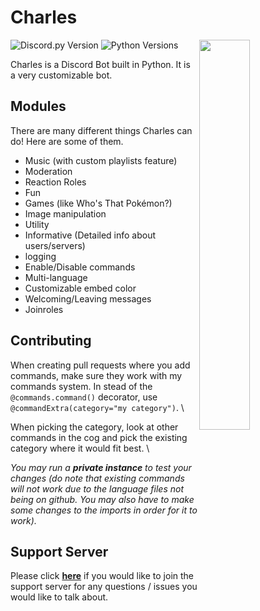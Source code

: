 # Charles

<img align="right" src="https://i.imgur.com/XzG1LMK.png" width="40%">

![Discord.py Version](https://img.shields.io/badge/discord.py-1.3.1-blue?style=flat-square)
![Python Versions](https://img.shields.io/badge/python-3.6%20%7C%203.7-blue?style=flat-square)

Charles is a Discord Bot built in Python. It is a very customizable bot.

## Modules

There are many different things Charles can do!
Here are some of them.

* Music (with custom playlists feature)
* Moderation
* Reaction Roles
* Fun
* Games (like Who's That Pokémon?)
* Image manipulation
* Utility
* Informative (Detailed info about users/servers)
* logging
* Enable/Disable commands
* Multi-language
* Customizable embed color
* Welcoming/Leaving messages
* Joinroles

## Contributing

When creating pull requests where you add commands, make sure they work with my commands system. In stead of the `@commands.command()` decorator, use `@commandExtra(category="my category")`. \

When picking the category, look at other commands in the cog and pick the existing category where it would fit best. \

*You may run a **private instance** to test your changes (do note that existing commands will not work due to the language files not being on github. You may also have to make some changes to the imports in order for it to work).*

## Support Server

Please click [**here**](https://discordapp.com/invite/wZSH7pz) if you would like to join the support server for any questions / issues you would like to talk about.

